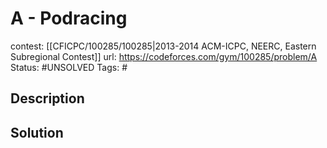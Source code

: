 # A - Podracing

contest: [[CFICPC/100285/100285|2013-2014 ACM-ICPC, NEERC, Eastern Subregional Contest]]
url: https://codeforces.com/gym/100285/problem/A
Status: #UNSOLVED
Tags: #

## Description

## Solution

